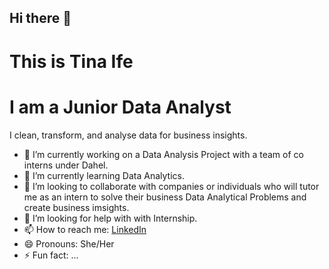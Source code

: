 ## Hi there 👋

# This is Tina Ife

# I am a Junior Data Analyst

I clean, transform, and analyse data for business insights.
- 🔭 I’m currently working on a Data Analysis Project with a team of co interns under Dahel.
- 🌱 I’m currently learning Data Analytics.
- 👯 I’m looking to collaborate with companies or individuals who will tutor me as an intern to solve their business Data Analytical Problems and create business imsights.
- 🤔 I’m looking for help with with Internship.
- 📫 How to reach me: [LinkedIn](https://www.linkedin.com/in/ifeanyi-oweh-721025ba/)
- 😄 Pronouns: She/Her
- ⚡ Fun fact: ...
